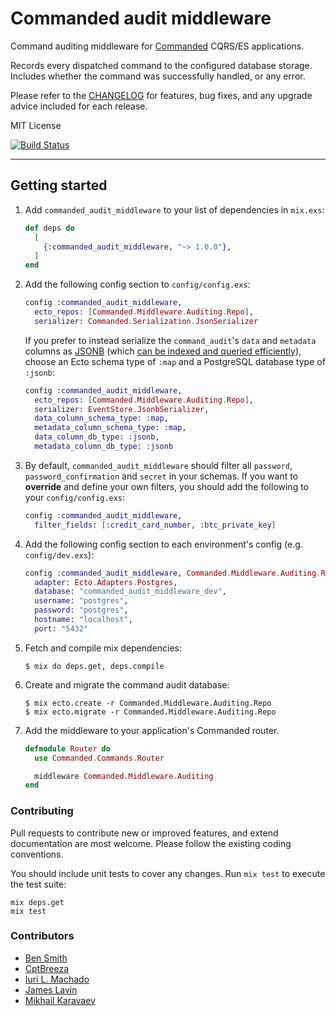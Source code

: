 # Commanded audit middleware

Command auditing middleware for [Commanded](https://github.com/commanded/commanded) CQRS/ES applications.

Records every dispatched command to the configured database storage. Includes whether the command was successfully handled, or any error.

Please refer to the [CHANGELOG](CHANGELOG.md) for features, bug fixes, and any upgrade advice included for each release.

MIT License

[![Build Status](https://travis-ci.com/commanded/commanded-audit-middleware.svg?branch=master)](https://travis-ci.com/commanded/commanded-audit-middleware)

---

## Getting started

1. Add `commanded_audit_middleware` to your list of dependencies in `mix.exs`:

   ```elixir
   def deps do
     [
       {:commanded_audit_middleware, "~> 1.0.0"},
     ]
   end
   ```

2. Add the following config section to `config/config.exs`:

   ```elixir
   config :commanded_audit_middleware,
     ecto_repos: [Commanded.Middleware.Auditing.Repo],
     serializer: Commanded.Serialization.JsonSerializer
   ```

   If you prefer to instead serialize the `command_audit`'s `data`
   and `metadata` columns as [JSONB](https://www.postgresql.org/docs/current/datatype-json.html)
   (which [can be indexed and queried efficiently](https://www.postgresql.org/docs/current/functions-json.html)),
   choose an Ecto schema type of `:map` and a PostgreSQL database type of `:jsonb`:

   ```elixir
   config :commanded_audit_middleware,
     ecto_repos: [Commanded.Middleware.Auditing.Repo],
     serializer: EventStore.JsonbSerializer,
     data_column_schema_type: :map,
     metadata_column_schema_type: :map,
     data_column_db_type: :jsonb,
     metadata_column_db_type: :jsonb
   ```

3. By default, `commanded_audit_middleware` should filter all `password`, `password_confirmation` and `secret` in your schemas.
   If you want to **override** and define your own filters, you should add the following to your `config/config.exs`:

   ```elixir
   config :commanded_audit_middleware,
     filter_fields: [:credit_card_number, :btc_private_key]
   ```

4. Add the following config section to each environment's config (e.g. `config/dev.exs`):

   ```elixir
   config :commanded_audit_middleware, Commanded.Middleware.Auditing.Repo,
     adapter: Ecto.Adapters.Postgres,
     database: "commanded_audit_middleware_dev",
     username: "postgres",
     password: "postgres",
     hostname: "localhost",
     port: "5432"
   ```

5. Fetch and compile mix dependencies:

   ```console
   $ mix do deps.get, deps.compile
   ```

6. Create and migrate the command audit database:

   ```console
   $ mix ecto.create -r Commanded.Middleware.Auditing.Repo
   $ mix ecto.migrate -r Commanded.Middleware.Auditing.Repo
   ```

7. Add the middleware to your application's Commanded router.

   ```elixir
   defmodule Router do
     use Commanded.Commands.Router

     middleware Commanded.Middleware.Auditing
   end
   ```

### Contributing

Pull requests to contribute new or improved features, and extend documentation are most welcome. Please follow the existing coding conventions.

You should include unit tests to cover any changes. Run `mix test` to execute the test suite:

```console
mix deps.get
mix test
```

### Contributors

- [Ben Smith](https://github.com/slashdotdash)
- [CptBreeza](https://github.com/CptBreeza)
- [Iuri L. Machado](https://github.com/imetallica)
- [James Lavin](https://github.com/JamesLavin)
- [Mikhail Karavaev](https://github.com/mkaravaev)
